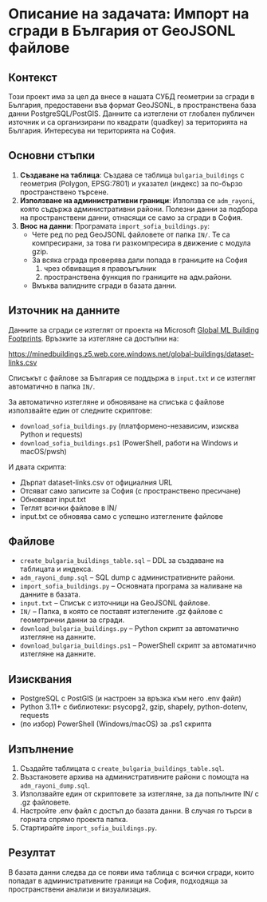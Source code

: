 # Описание на задачата: Импорт на сгради в България от GeoJSONL файлове

## Контекст
Този проект има за цел да внесе в нашата СУБД геометрии за сгради в България, предоставени във формат GeoJSONL, в пространствена база данни PostgreSQL/PostGIS. Данните са изтеглени от глобален публичен източник и са организирани по квадрати (quadkey) за територията на България. Интересува ни територията на София.

## Основни стъпки

1. **Създаване на таблица**: Създава се таблица `bulgaria_buildings` с геометрия (Polygon, EPSG:7801) и указател (индекс) за по-бързо пространствено търсене.
2. **Използване на административни граници**: Използва се `adm_rayoni`, която съдържа административни райони. Полезни данни за подбора на пространствени данни, отнасящи се само за сгради в София.
3. **Внос на данни**: Програмата `import_sofia_buildings.py`:
   - Чете ред по ред GeoJSONL файловете от папка `IN/`. Те са компресирани, за това ги разкомпресира в движение с модула gzip.
   - За всяка сграда проверява дали попада в границите на София 
        1) чрез обвиващия я правоъгълник 
        2) пространствена функция по границите на адм.райони.
   - Вмъква валидните сгради в базата данни.

## Източник на данните

Данните за сгради се изтеглят от проекта на Microsoft [Global ML Building Footprints](https://github.com/microsoft/GlobalMLBuildingFootprints). Връзките за изтегляне са достъпни на:

https://minedbuildings.z5.web.core.windows.net/global-buildings/dataset-links.csv

Списъкът с файлове за България се поддържа в `input.txt` и се изтеглят автоматично в папка `IN/`.

За автоматично изтегляне и обновяване на списъка с файлове използвайте един от следните скриптове:
- `download_sofia_buildings.py` (платформено-независим, изисква Python и requests)
- `download_sofia_buildings.ps1` (PowerShell, работи на Windows и macOS/pwsh)

И двата скрипта:
- Дърпат dataset-links.csv от официалния URL
- Отсяват само записите за София (с пространствено пресичане)
- Обновяват input.txt
- Теглят всички файлове в IN/
- input.txt се обновява само с успешно изтеглените файлове

## Файлове
- `create_bulgaria_buildings_table.sql` – DDL за създаване на таблицата и индекса.
- `adm_rayoni_dump.sql` – SQL dump с административните райони.
- `import_sofia_buildings.py` – Основната програма за наливане на данните в базата.
- `input.txt` – Списък с източници на GeoJSONL файлове.
- `IN/` – Папка, в която се поставят изтеглените .gz файлове с геометрични данни за сгради.
- `download_bulgaria_buildings.py` – Python скрипт за автоматично изтегляне на данните.
- `download_bulgaria_buildings.ps1` – PowerShell скрипт за автоматично изтегляне на данните.

## Изисквания
- PostgreSQL с PostGIS (и настроен за връзка към него .env файл)
- Python 3.11+ с библиотеки: psycopg2, gzip, shapely, python-dotenv, requests
- (по избор) PowerShell (Windows/macOS) за .ps1 скрипта

## Изпълнение
1. Създайте таблицата с `create_bulgaria_buildings_table.sql`.
2. Възстановете архива на административните райони с помощта на `adm_rayoni_dump.sql`.
3. Използвайте един от скриптовете за изтегляне, за да попълните IN/ с .gz файловете.
4. Настройте .env файл с достъп до базата данни. В случая го търси в горната спрямо проекта папка.
5. Стартирайте `import_sofia_buildings.py`.

## Резултат

В базата данни следва да се появи има таблица с всички сгради, които попадат в административните граници на София, подходяща за пространствени анализи и визуализация.
